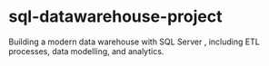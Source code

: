 # sql-datawarehouse-project
Building a modern data warehouse with SQL Server , including ETL processes, data modelling, and analytics.
